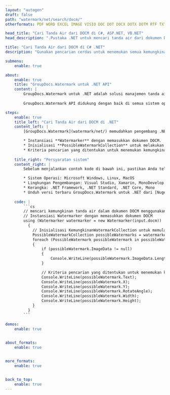 ```yaml
---
layout: "autogen"
draft: false
path: "watermark/net/search/docm/"
otherformats: PDF WORD EXCEL IMAGE VISIO DOC DOT DOCX DOTX DOTM RTF TXT XLSX XLSM XLTM XLT XLTX XLS XLSB XLAM SXC PPTX PPTM PPSX PPSM POTM POT POTX PPT PPS ODT BMP GIF JPEG JP2 PNG TIFF WEBP VSD VDX VSDX VSTX VSX VSSX VSDM VSSM VSTM VTX VDW VSS VST

head_title: "Cari Tanda Air dari DOCM di C#, ASP.NET, VB.NET"
head_description: ".Pustaka .NET untuk mencari tanda air dari dokumen DOCM menggunakan fitur pencarian pintar dalam aplikasi C#, ASP.NET, VB.NET & .NET Core menggunakan API GroupDocs.Watermark untuk .NET."

title: "Cari Tanda Air dari DOCM di C# .NET"
description: "Gunakan pencarian cerdas untuk menemukan semua kemungkinan tanda air dari file DOCM dari dalam aplikasi C#, ASP.NET, VB.NET & .NET Core. Tentukan kriteria pencarian berdasarkan teks, ekspresi reguler (RegEx), gambar, hyperlink, karakter, dan objek pencarian yang berbeda untuk menemukan tanda air dari seluruh atau halaman tertentu dari dokumen sumber."

submenu:
    enable: true

about:
    enable: true
    title: "GroupDocs.Watermark untuk .NET API"
    content: |
        GroupDocs.Watermark untuk .NET adalah solusi manajemen tanda air lengkap untuk aplikasi .NET. Pengembang dapat dengan cepat melakukan operasi manipulasi tanda air seperti; tambahkan, edit, cari, dan hapus berbagai jenis tanda air dari dalam dokumen semua format file populer. Mendukung bekerja dengan teks dan tanda air gambar dalam berbagai dokumen termasuk PDF, Microsoft Word, Excel, PowerPoint, Visio, Email dan format gambar.
        
        GroupDocs.Watermark API didukung dengan baik di semua sistem operasi dan platform utama termasuk .NET Framework, .NET Standard, .NET Core, Mono, dan Xamarin.

steps:
    enable: true
    title_left: "Cari Tanda Air dari DOCM di .NET"
    content_left: |
        [GroupDocs.Watermark](watermark/net/) memudahkan pengembang .NET untuk mencari tanda air secara cerdas dari dalam aplikasi mereka dengan menerapkan beberapa langkah mudah.

        * Instansiasi **Watermarker** dengan memasukkan dokumen DOCM.
        * Inisialisasi **PossibleWatermarkCollection** untuk melakukan pencarian tanda air.
        * Kriteria pencarian yang ditentukan untuk menemukan kemungkinan tanda air.
        
    title_right: "Persyaratan sistem"
    content_right: |
        Sebelum menjalankan contoh kode di bawah ini, pastikan Anda telah menginstal prasyarat berikut di sistem Anda.

        * Sistem Operasi: Microsoft Windows, Linux, MacOS
        * Lingkungan Pengembangan: Visual Studio, Xamarin, MonoDevelop
        * Kerangka: .NET Framework, .NET Standard, .NET Core, Mono
        * Unduh versi terbaru GroupDocs.Watermark untuk .NET dari [Nuget](https://www.nuget.org/packages/GroupDocs.Watermark)
        
    code: |
        ```cs
        // mencari kemungkinan tanda air dalam dokumen DOCM menggunakan C#, ASP.NET, VB.NET & .NET Core.
        // Instansiasi Watermarker dengan memasukkan dokumen DOCM
        using (Watermarker watermarker = new Watermarker(input.docm))
          {
            // Inisialisasi KemungkinanWatermarkCollection untuk memulai pencarian tanda air
            PossibleWatermarkCollection possibleWatermarks = watermarker.Search();
            foreach (PossibleWatermark possibleWatermark in possibleWatermarks)
            {
                if (possibleWatermark.ImageData != null)
                {
                    Console.WriteLine(possibleWatermark.ImageData.Length);
                }

                // Kriteria pencarian yang ditentukan untuk menemukan kemungkinan tanda air
                Console.WriteLine(possibleWatermark.Text);
                Console.WriteLine(possibleWatermark.X);
                Console.WriteLine(possibleWatermark.Y);
                Console.WriteLine(possibleWatermark.RotateAngle);
                Console.WriteLine(possibleWatermark.Width);
                Console.WriteLine(possibleWatermark.Height);
            }
          }
        ```        

demos:
    enable: true
        

about_formats:
    enable: true


more_formats:
    enable: true


back_to_top:
    enable: true
---
```


